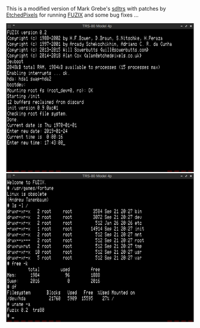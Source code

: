 This is a modified version of Mark Grebe's [sdltrs] with patches by [EtchedPixels] for
running [FUZIX] and some bug fixes ...

![screenshot](fuzix.png)
![screenshot](fuzix2.png)

[EtchedPixels]: https://www.github.com/EtchedPixels/xtrs
[FUZIX]: https://www.github.com/EtchedPixels/FUZIX
[sdltrs]: http://sdltrs.sourceforge.net/
